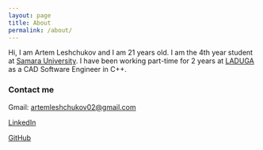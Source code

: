 ```yaml
---
layout: page
title: About
permalink: /about/
---
```


Hi, I am Artem Leshchukov and I am 21 years old. I am the 4th year student at [Samara University](https://ssau.ru/english). I have been working part-time for 2 years at [LADUGA](https://laduga.com/) as a CAD Software Engineer in C++.

### Contact me

Gmail: artemleshchukov02@gmail.com

[LinkedIn](https://www.linkedin.com/in/chetter14/)

[GitHub](https://github.com/chetter14)
